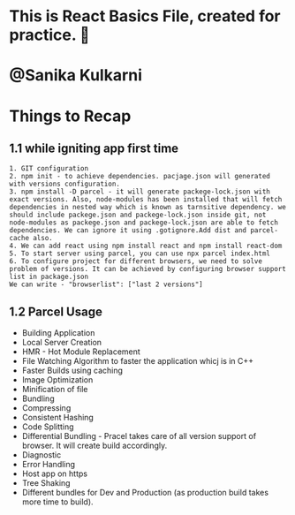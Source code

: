 # This is React Basics File, created for practice. 🚀
# @Sanika Kulkarni


# Things to Recap
## 1.1 while igniting app first time
    1. GIT configuration
    2. npm init - to achieve dependencies. pacjage.json will generated with versions configuration.
    3. npm install -D parcel - it will generate packege-lock.json with exact versions. Also, node-modules has been installed that will fetch dependencies in nested way which is known as tarnsitive dependency. we should include packege.json and packege-lock.json inside git, not node-modules as packege.json and packege-lock.json are able to fetch dependencies. We can ignore it using .gotignore.Add dist and parcel-cache also.
    4. We can add react using npm install react and npm install react-dom
    5. To start server using parcel, you can use npx parcel index.html
    6. To configure project for different browsers, we need to solve problem of versions. It can be achieved by configuring browser support list in package.json
    We can write - "browserlist": ["last 2 versions"]
    
## 1.2 Parcel Usage
- Building Application
- Local Server Creation
- HMR - Hot Module Replacement
- File Watching Algorithm to faster the application whicj is in C++
- Faster Builds using caching
- Image Optimization
- Minification of file
- Bundling 
- Compressing
- Consistent Hashing
- Code Splitting
- Differential Bundling - Pracel takes care of all version support of browser. It will create build accordingly.
- Diagnostic
- Error Handling
- Host app on https
- Tree Shaking 
- Different bundles for Dev and Production (as production build takes more time to build).